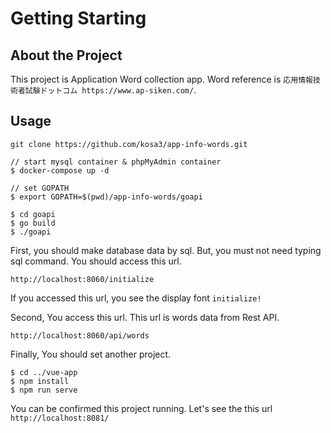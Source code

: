 # Getting Starting

## About the Project
This project is Application Word collection app.
Word reference is `応用情報技術者試験ドットコム https://www.ap-siken.com/`.

## Usage

```
git clone https://github.com/kosa3/app-info-words.git
```

```
// start mysql container & phpMyAdmin container
$ docker-compose up -d
```

```
// set GOPATH
$ export GOPATH=$(pwd)/app-info-words/goapi
```

```
$ cd goapi
$ go build
$ ./goapi
```

First, you should make database data by sql.
But, you must not need typing sql command.
You should access this url.

`http://localhost:8060/initialize`

If you accessed this url, you see the display font `initialize!`

Second, You access this url.
This url is words data from Rest API.

`http://localhost:8060/api/words`

Finally, You should set another project.

```
$ cd ../vue-app
$ npm install
$ npm run serve
```

You can be confirmed this project running.
Let's see the this url `http://localhost:8081/`


